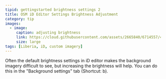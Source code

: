 ```yaml
---
tipid: gettingstarted brightness settings 2
title: OSM iD Editor Settings Brightness Adjustment
category: tip
images:
  - image:
     caption: adjusting brightness
     link: https://cloud.githubusercontent.com/assets/2665840/6714557/439cd518-cd6f-11e4-81ae-82540f486d52.gif
     size: large
tags: [Liberia, iD, custom imagery]
---
```


Often the default brightness settings in iD editor makes the background imagery difficult to see, but increasing the brightness will help. You can do this in the "Background settings" tab (Shortcut: b).

<!--
![](https://cloud.githubusercontent.com/assets/2665840/6714557/439cd518-cd6f-11e4-81ae-82540f486d52.gif)
-->
